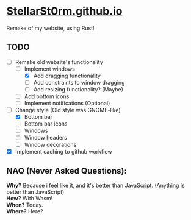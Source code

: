 # [StellarSt0rm.github.io](https://stellarst0rm.github.io)
Remake of my website, using Rust!

## TODO
- [ ] Remake old website's functionality
  - [ ] Implement windows
    - [X] Add dragging functionality
    - [ ] Add constraints to window dragging
    - [ ] Add resizing functionality? (Maybe)
  - [ ] Add bottom icons
  - [ ] Implement notifications (Optional)
- [ ] Change style (Old style was GNOME-like)
  - [X] Bottom bar
  - [ ] Bottom bar icons
  - [ ] Windows
  - [ ] Window headers
  - [ ] Window decorations
- [X] Implement caching to github workflow

## NAQ (Never Asked Questions):
**Why?** Because i feel like it, and it's better than JavaScript. (Anything is better than JavaScript) \
**How?** With Wasm! \
**When?** Today. \
**Where?** Here?
